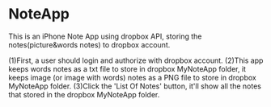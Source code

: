 NoteApp
=======

This is an iPhone Note App using dropbox API, storing the notes(picture&amp;words notes) to dropbox account. 

(1)First, a user should login and authorize with dropbox account.
(2)This app keeps words notes as a txt file to store in dropbox MyNoteApp folder,
it keeps image (or image with words) notes as a PNG file to store in dropbox MyNoteApp folder.
(3)Click the 'List Of Notes' button, it'll show all the notes that stored in the dropbox MyNoteApp folder.
